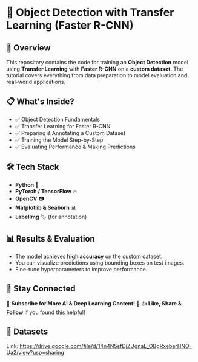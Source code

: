 # 🚀 Object Detection with Transfer Learning (Faster R-CNN)

## 📌 Overview
This repository contains the code for training an **Object Detection** model using **Transfer Learning** with **Faster R-CNN** on a **custom dataset**. The tutorial covers everything from data preparation to model evaluation and real-world applications.

## 📋 What's Inside?
- ✅ Object Detection Fundamentals
- ✅ Transfer Learning for Faster R-CNN
- ✅ Preparing & Annotating a Custom Dataset
- ✅ Training the Model Step-by-Step
- ✅ Evaluating Performance & Making Predictions

## 🛠 Tech Stack
- **Python** 🐍
- **PyTorch / TensorFlow** 🔥
- **OpenCV** 📷
- **Matplotlib & Seaborn** 📊
- **LabelImg** 🏷️ (for annotation)

## 📊 Results & Evaluation
- The model achieves **high accuracy** on the custom dataset.
- You can visualize predictions using bounding boxes on test images.
- Fine-tune hyperparameters to improve performance.

## 📢 Stay Connected
📌 **Subscribe for More AI & Deep Learning Content!** 🔔
👍 **Like, Share & Follow** if you found this helpful!

## 🔗 **Datasets**
Link: https://drive.google.com/file/d/14n4N5sfDjZUgnaL_OBgRxeberHNO-Ua2/view?usp=sharing
